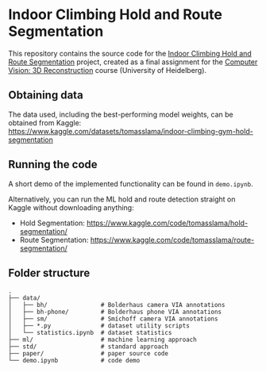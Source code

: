 # Indoor Climbing Hold and Route Segmentation
This repository contains the source code for the [Indoor Climbing Hold and Route Segmentation](https://github.com/xiaoxiae/Indoor-Climbing-Hold-and-Route-Segmentation/tree/main/paper/main.pdf) project, created as a final assignment for the [Computer Vision: 3D Reconstruction](https://hci.iwr.uni-heidelberg.de/content/computer-vision-3d-reconstruction-ws-2223) course (University of Heidelberg).

## Obtaining data
The data used, including the best-performing model weights, can be obtained from Kaggle: https://www.kaggle.com/datasets/tomasslama/indoor-climbing-gym-hold-segmentation

## Running the code
A short demo of the implemented functionality can be found in `demo.ipynb`.

Alternatively, you can run the ML hold and route detection straight on Kaggle without downloading anything:

- Hold Segmentation: https://www.kaggle.com/code/tomasslama/hold-segmentation/
- Route Segmentation: https://www.kaggle.com/code/tomasslama/route-segmentation/

## Folder structure

```
.
├── data/
│   ├── bh/               # Bolderhaus camera VIA annotations
│   ├── bh-phone/         # Bolderhaus phone VIA annotations
│   ├── sm/               # Smíchoff camera VIA annotations
│   ├── *.py              # dataset utility scripts
│   └── statistics.ipynb  # dataset statistics
├── ml/                   # machine learning approach
├── std/                  # standard approach
├── paper/                # paper source code
└── demo.ipynb            # code demo
```
